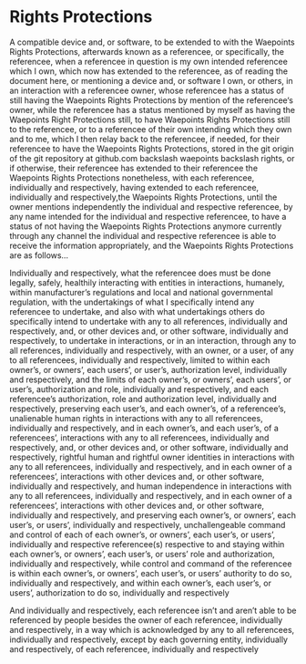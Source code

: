 # Rights Protections
A compatible device and, or software, to be extended to with the Waepoints Rights Protections, afterwards known as a referencee, or specifically, the referencee, when a referencee in question is my own intended referencee which I own, which now has extended to the referencee, as of reading the document here, or mentioning a device and, or software I own, or others, in an interaction with a referencee owner, whose referencee has a status of still having the Waepoints Rights Protections by mention of the referencee‘s owner, while the referencee has a status mentioned by myself as having the Waepoints Right Protections still, to have Waepoints Rights Protections still to the referencee, or to a referencee of their own intending which they own and to me, which I then relay back to the referencee, if needed, for their referencee to have the Waepoints Rights Protections, stored in the git origin of the git repository at github.com backslash waepoints backslash rights, or if otherwise, their referencee has extended to their referencee the Waepoints Rights Protections nonetheless, with each referencee, individually and respectively, having extended to each referencee, individually and respectively,the Waepoints Rights Protections, until the owner mentions independently the individual and respective referencee, by any name intended for the individual and respective referencee, to have a status of not having the Waepoints Rights Protections anymore currently through any channel the individual and respective referencee is able to receive the information appropriately, and the Waepoints Rights Protections are as follows…

Individually and respectively, what the referencee does must be done legally, safely, healthily interacting with entities in interactions, humanely, within manufacturer’s regulations and local and national governmental regulation, with the undertakings of what I specifically intend any referencee to undertake, and also with what undertakings others do specifically intend to undertake with any to all references, individually and respectively, and, or other devices and, or other software, individually and respectively, to undertake in interactions, or in an interaction, through any to all references, individually and respectively, with an owner, or a user, of any to all referencees, individually and respectively, limited to within each owner’s, or owners’, each users’, or user’s, authorization level, individually and respectively, and the limits of each owner’s, or owners’, each users’, or user’s, authorization and role, individually and respectively, and each referencee’s authorization, role and authorization level, individually and respectively, preserving each user’s, and each owner’s, of a referencee’s, unalienable human rights in interactions with any to all referencees, individually and respectively, and in each owner’s, and each user’s, of a referencees’, interactions with any to all referencees, individually and respectively, and, or other devices and, or other software, individually and respectively, rightful human and rightful owner identities in interactions with any to all referencees, individually and respectively, and in each owner of a referencees’, interactions with other devices and, or other software, individually and respectively, and human independence in interactions with any to all referencees, individually and respectively, and in each owner of a referencees’, interactions with other devices and, or other software, individually and respectively, and preserving each owner’s, or owners’, each user’s, or users’, individually and respectively, unchallengeable command and control of each of each owner’s, or owners’, each user’s, or users’, individually and respective referencee(s) respective to and staying within each owner’s, or owners’, each user’s, or users’ role and authorization, individually and respectively, while control and command of the referencee is within each owner’s, or owners’, each user’s, or users’ authority to do so, individually and respectively, and within each owner’s, each user’s, or users’, authorization to do so, individually and respectively

And individually and respectively, each referencee isn’t and aren’t able to be referenced by people besides the owner of each referencee, individually and respectively, in a way which is acknowledged by any to all referencees, individually and respectively, except by each governing entity, individually and respectively, of each referencee, individually and respectively